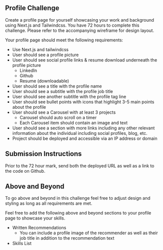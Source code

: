## Profile Challenge

Create a profile page for yourself showcasing your work and background using Next.js and Tailwindcss. You have 72 hours to complete this challenge. Please refer to the accompanying wireframe for design layout. 

Your profile page should meet the following requirements:

- Use Next.js and tailwindcss
- User should see a profile picture
- User should see social profile links & resume download underneath the profile picture
    - LinkedIn
    - Github
    - Resume (downloadable)
- User should see a title with the profile name
- User should see a subtitle with the profile job title
- User should see another subtitle with the profile tag line
- User should see bullet points with icons that highlight 3-5 main points about the profile
- User should see a Carousel with at least 3 projects
    - Carousel should auto scroll on a timer
    - Each Carousel item should contain an image and text
- User should see a section with more links including any other relevant information about the individual including social profiles, blog, etc.
- Project should be deployed and accessible via an IP address or domain

## Submission Instructions

Prior to the 72 hour mark, send both the deployed URL as well as a link to the code on Github. 

## Above and Beyond

To go above and beyond in this challenge feel free to adjust design and styling as long as all requirements are met. 

Feel free to add the following above and beyond sections to your profile page to showcase your skills. 

- Written Recommendations
    - You can include a profile image of the recommender as well as their job title in addition to the recommendation text
- Skills List
